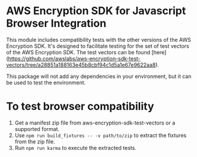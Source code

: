 # AWS Encryption SDK for Javascript Browser Integration

This module includes compatibility tests with the other versions of the AWS Encryption SDK.
It's designed to facilitate testing for the set of test vectors of the AWS Encryption SDK. 
The test vectors can be found [here] (https://github.com/awslabs/aws-encryption-sdk-test-vectors/tree/a28851a188163e45b8cbf94c1d5a1e67e9622aa8).

This package will not add any dependencies in your environment, but it can be used to test the environment.   

# To test browser compatibility
1. Get a manifest zip file from aws-encryption-sdk-test-vectors or a supported format.
1. Use `npm run build_fixtures -- -v path/to/zip` to extract the fixtures from the zip file.
1. Run `npm run karma` to  execute the extracted tests.
